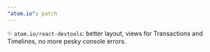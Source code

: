 ```yaml
---
"atom.io": patch
---
```


✨ `atom.io/react-devtools`: better layout, views for Transactions and Timelines, no more pesky console errors.
